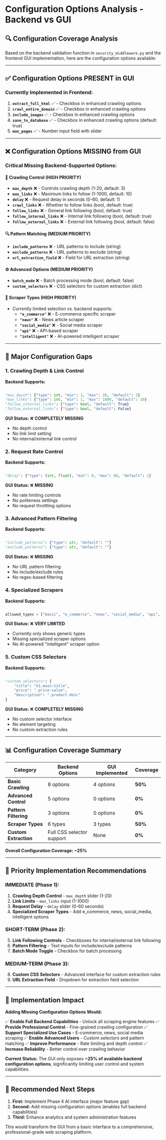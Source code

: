 # Configuration Options Analysis - Backend vs GUI

## 🔍 **Configuration Coverage Analysis**

Based on the backend validation function in `security_middleware.py` and the frontend GUI implementation, here are the configuration options available:


---


## ✅ **Configuration Options PRESENT in GUI**

### **Currently Implemented in Frontend:**

1. **`extract_full_html`** ✅ - Checkbox in enhanced crawling options
2. **`crawl_entire_domain`** ✅ - Checkbox in enhanced crawling options
3. **`include_images`** ✅ - Checkbox in enhanced crawling options
4. **`save_to_database`** ✅ - Checkbox in enhanced crawling options (default: true)
5. **`max_pages`** ✅ - Number input field with slider


---


## ❌ **Configuration Options MISSING from GUI**

### **Critical Missing Backend-Supported Options:**

#### **🎯 Crawling Control (HIGH PRIORITY)**

- **`max_depth`** ❌ - Controls crawling depth (1-20, default: 3)
- **`max_links`** ❌ - Maximum links to follow (1-1000, default: 10)
- **`delay`** ❌ - Request delay in seconds (0-60, default: 1)
- **`crawl_links`** ❌ - Whether to follow links (bool, default: true)
- **`follow_links`** ❌ - General link following (bool, default: true)
- **`follow_internal_links`** ❌ - Internal link following (bool, default: true)
- **`follow_external_links`** ❌ - External link following (bool, default: false)

#### **🔍 Pattern Matching (MEDIUM PRIORITY)**

- **`include_patterns`** ❌ - URL patterns to include (string)
- **`exclude_patterns`** ❌ - URL patterns to exclude (string)
- **`url_extraction_field`** ❌ - Field for URL extraction (string)

#### **⚙️ Advanced Options (MEDIUM PRIORITY)**

- **`batch_mode`** ❌ - Batch processing mode (bool, default: false)
- **`custom_selectors`** ❌ - CSS selectors for custom extraction (dict)

#### **🤖 Scraper Types (HIGH PRIORITY)**

- Currently limited selection vs. backend supports:
  - **`"e_commerce"`** ❌ - E-commerce specific scraper
  - **`"news"`** ❌ - News article scraper
  - **`"social_media"`** ❌ - Social media scraper
  - **`"api"`** ❌ - API-based scraper
  - **`"intelligent"`** ❌ - AI-powered intelligent scraper


---


## 🚨 **Major Configuration Gaps**

### **1. Crawling Depth & Link Control**

**Backend Supports:**

```python

"max_depth": {"type": int, "min": 1, "max": 20, "default": 3}
"max_links": {"type": int, "min": 1, "max": 1000, "default": 10}
"follow_internal_links": {"type": bool, "default": True}
"follow_external_links": {"type": bool, "default": False}

```

**GUI Status:** ❌ **COMPLETELY MISSING**
- No depth control
- No link limit setting
- No internal/external link control

### **2. Request Rate Control**

**Backend Supports:**

```python

"delay": {"type": (int, float), "min": 0, "max": 60, "default": 1}

```

**GUI Status:** ❌ **MISSING**
- No rate limiting controls
- No politeness settings
- No request throttling options

### **3. Advanced Pattern Filtering**

**Backend Supports:**

```python

"include_patterns": {"type": str, "default": ""}
"exclude_patterns": {"type": str, "default": ""}

```

**GUI Status:** ❌ **MISSING**
- No URL pattern filtering
- No include/exclude rules
- No regex-based filtering

### **4. Specialized Scrapers**

**Backend Supports:**

```python

allowed_types = ["basic", "e_commerce", "news", "social_media", "api", "intelligent"]

```

**GUI Status:** ❌ **VERY LIMITED**
- Currently only shows generic types
- Missing specialized scraper options
- No AI-powered "intelligent" scraper option

### **5. Custom CSS Selectors**

**Backend Supports:**

```python

"custom_selectors": {
    "title": "h1.main-title",
    "price": ".price-value",
    "description": ".product-desc"
}

```

**GUI Status:** ❌ **COMPLETELY MISSING**
- No custom selector interface
- No element targeting
- No custom extraction rules


---


## 📊 **Configuration Coverage Summary**

|   Category | Backend Options | GUI Implemented | Coverage   |
|  ----------|----------------|-----------------|----------  |
|   **Basic Crawling** | 8 options | 4 options | **50%**   |
|   **Advanced Control** | 5 options | 0 options | **0%**   |
|   **Pattern Filtering** | 3 options | 0 options | **0%**   |
|   **Scraper Types** | 6 types | 3 types | **50%**   |
|   **Custom Extraction** | Full CSS selector support | None | **0%**   |

**Overall Configuration Coverage: ~25%**


---


## 🎯 **Priority Implementation Recommendations**

### **IMMEDIATE (Phase 1):**

1. **Crawling Depth Control** - `max_depth` slider (1-20)
2. **Link Limits** - `max_links` input (1-1000)
3. **Request Delay** - `delay` slider (0-60 seconds)
4. **Specialized Scraper Types** - Add e_commerce, news, social_media, intelligent options

### **SHORT-TERM (Phase 2):**

5. **Link Following Controls** - Checkboxes for internal/external link following
6. **Pattern Filtering** - Text inputs for include/exclude patterns
7. **Batch Mode Toggle** - Checkbox for batch processing

### **MEDIUM-TERM (Phase 3):**

8. **Custom CSS Selectors** - Advanced interface for custom extraction rules
9. **URL Extraction Field** - Dropdown for extraction field selection


---


## 🚀 **Implementation Impact**

**Adding Missing Configuration Options Would:**

✅ **Enable Full Backend Capabilities** - Unlock all scraping engine features
✅ **Provide Professional Control** - Fine-grained crawling configuration
✅ **Support Specialized Use Cases** - E-commerce, news, social media scraping
✅ **Enable Advanced Users** - Custom selectors and pattern matching
✅ **Improve Performance** - Rate limiting and depth control
✅ **Increase Reliability** - Better control over crawling behavior

**Current Status:** The GUI only exposes **~25% of available backend configuration options**, significantly limiting user control and system capabilities.


---


## 🔧 **Recommended Next Steps**

1. **First:** Implement Phase 4 AI interface (major feature gap)
2. **Second:** Add missing configuration options (enables full backend capabilities)
3. **Third:** Enhance analytics and system administration features

This would transform the GUI from a basic interface to a comprehensive, professional-grade web scraping platform.
